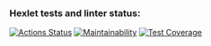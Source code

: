 ### Hexlet tests and linter status:
[![Actions Status](https://github.com/rayveid/fullstack-javascript-project-4/workflows/hexlet-check/badge.svg)](https://github.com/rayveid/fullstack-javascript-project-4/actions)
[![Maintainability](https://api.codeclimate.com/v1/badges/be306670684820e017d1/maintainability)](https://codeclimate.com/github/rayveid/fullstack-javascript-project-4/maintainability)
[![Test Coverage](https://api.codeclimate.com/v1/badges/be306670684820e017d1/test_coverage)](https://codeclimate.com/github/rayveid/fullstack-javascript-project-4/test_coverage)
